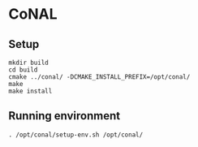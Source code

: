 # CoNAL

## Setup

	mkdir build
	cd build
	cmake ../conal/ -DCMAKE_INSTALL_PREFIX=/opt/conal/
	make
	make install

## Running environment

	. /opt/conal/setup-env.sh /opt/conal/
